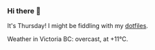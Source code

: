 ### Hi there :wave:

It's Thursday! I might be fiddling with my [dotfiles](https://github.com/bewuethr/dotfiles).

Weather in Victoria BC: overcast, at +11°C.
